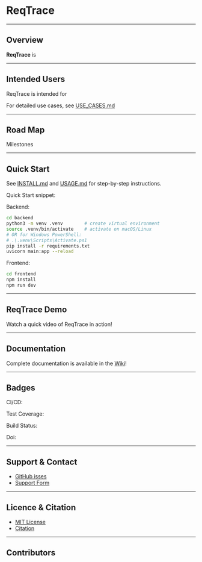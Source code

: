 # ReqTrace
---

## Overview 
**ReqTrace** is 

---

## Intended Users 
ReqTrace is intended for 

For detailed use cases, see [USE_CASES.md](docs/USE_CASES.md)

---

## Road Map 
Milestones  

---

## Quick Start 
See [INSTALL.md](docs/INSTALL.md) and [USAGE.md](docs/USAGE.md) for step-by-step instructions.  

Quick Start snippet: 

Backend: 

```bash
cd backend
python3 -m venv .venv        # create virtual environment
source .venv/bin/activate    # activate on macOS/Linux
# OR for Windows PowerShell:
# .\.venv\Scripts\Activate.ps1
pip install -r requirements.txt
uvicorn main:app --reload
```

Frontend: 
```bash
cd frontend
npm install 
npm run dev
```
---

##  ReqTrace Demo
Watch a quick video of ReqTrace in action! 

---

## Documentation
Complete documentation is available in the [Wiki](https://github.com/tiva710/SE_Project_2/wiki)!

---

## Badges
CI/CD: 

Test Coverage: 

Build Status: 

Doi: 

---

## Support & Contact
- [GitHub isses](https://github.com/tiva710/SE_Project_2/issues)
- [Support Form](https://docs.google.com/forms/d/e/1FAIpQLSfnR0p3P9GXqE0vYL3POOB-4eRcw-czH4RW3DlPySVc50C3LQ/viewform)

--- 

## Licence & Citation 
- [MIT License](docs/LICENSE.md)
- [Citation](docs/CITATION.md)

---
## Contributors 
